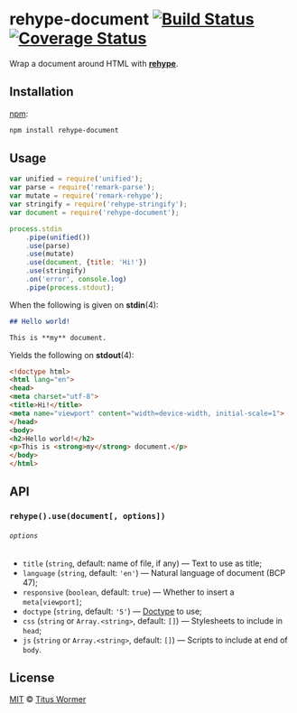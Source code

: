 # rehype-document [![Build Status][travis-badge]][travis] [![Coverage Status][codecov-badge]][codecov]

Wrap a document around HTML with [**rehype**][rehype].

## Installation

[npm][]:

```bash
npm install rehype-document
```

## Usage

```javascript
var unified = require('unified');
var parse = require('remark-parse');
var mutate = require('remark-rehype');
var stringify = require('rehype-stringify');
var document = require('rehype-document');

process.stdin
    .pipe(unified())
    .use(parse)
    .use(mutate)
    .use(document, {title: 'Hi!'})
    .use(stringify)
    .on('error', console.log)
    .pipe(process.stdout);
```

When the following is given on **stdin**(4):

```markdown
## Hello world!

This is **my** document.
```

Yields the following on **stdout**(4):

```html
<!doctype html>
<html lang="en">
<head>
<meta charset="utf-8">
<title>Hi!</title>
<meta name="viewport" content="width=device-width, initial-scale=1">
</head>
<body>
<h2>Hello world!</h2>
<p>This is <strong>my</strong> document.</p>
</body>
</html>
```

## API

### `rehype().use(document[, options])`

###### `options`

*   `title` (`string`, default: name of file, if any)
    — Text to use as title;
*   `language` (`string`, default: `'en'`)
    — Natural language of document (BCP 47);
*   `responsive` (`boolean`, default: `true`)
    — Whether to insert a `meta[viewport]`;
*   `doctype` (`string`, default: `'5'`)
    — [Doctype][doctype] to use;
*   `css` (`string` or `Array.<string>`, default: `[]`)
    — Stylesheets to include in `head`;
*   `js` (`string` or `Array.<string>`, default: `[]`)
    — Scripts to include at end of `body`.

## License

[MIT][license] © [Titus Wormer][author]

<!-- Definitions -->

[travis-badge]: https://img.shields.io/travis/wooorm/rehype-document.svg

[travis]: https://travis-ci.org/wooorm/rehype-document

[codecov-badge]: https://img.shields.io/codecov/c/github/wooorm/rehype-document.svg

[codecov]: https://codecov.io/github/wooorm/rehype-document

[npm]: https://docs.npmjs.com/cli/install

[license]: LICENSE

[author]: http://wooorm.com

[rehype]: https://github.com/wooorm/rehype

[doctype]: https://github.com/wooorm/doctype
